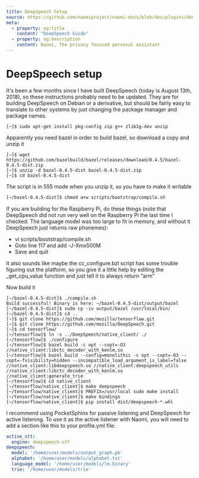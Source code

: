```yaml
---
title: DeepSpeech Setup
source: https://github.com/naomiproject/naomi-docs/blob/dev/plugins/deepspeech-setup.md
meta:
  - property: og:title
    content: "DeepSpeech Guide"
  - property: og:description
    content: Naomi, The privacy focused personal assistant
---
```


# DeepSpeech setup

It's been a few months since I have built DeepSpeech (today is August 13th, 2018), so these instructions probably need to be updated.
They are for building DeepSpeech on Debian or a derivative, but should be fairly easy to translate to other systems by just changing the package manager and package names.

```shell
[~]$ sudo apt-get install pkg-config zip g++ zlib1g-dev unzip
```

Apparently you need bazel in order to build bazel, so download a copy and unzip it

```shell
[~]$ wget https://github.com/bazelbuild/bazel/releases/download/0.4.5/bazel-0.4.5-dist.zip
[~]$ unzip -d bazel-0.4.5-dist bazel-0.4.5-dist.zip
[~]$ cd bazel-0.4.5-dist
```

The script is in 555 mode when you unzip it, so you have to make it writable

```bash
[~/bazel-0.4.5-dist]$ chmod a+w scripts/bootstrap/compile.sh
```

If you are building for the Raspberry Pi, do these things (note that DeepSpeech did not run very well on the Raspberry Pi the last time I checked. The language model was too large to fit in memory, and without it DeepSpeech just returns raw phonemes):

* vi scripts/bootstrap/compile.sh
* Goto line 117 and add -J-Xmx500M
* Save and quit

It also sounds like maybe the cc_configure.bzl script has some trouble figuring out the platform, so you give it a little help by editing the _get_cpu_value function and just tell it to always return “arm”

Now build it

```shell
[~/bazel-0.4.5-dist]$ ./compile.sh
Build successful! Binary is here: ~/bazel-0.4.5-dist/output/bazel
[~/bazel-0.4.5-dist]$ sudo cp -iv output/bazel /usr/local/bin/
[~/bazel-0.4.5-dist]$ cd ..
[~]$ git clone https://github.com/mozilla/tensorflow.git
[~]$ git clone https://github.com/mozilla/DeepSpeech.git
[~]$ cd tensorflow/
[~/tensorflow]$ ln -s ../DeepSpeech/native_client/ ./
[~/tensorflow]$ ./configure
[~/tensorflow]$ bazel build -c opt --copt=-O3 //native_client:libctc_decoder_with_kenlm.so
[~/tensorflow]$ bazel build --config=monolithic -c opt --copt=-O3 --copt=-fvisibility=hidden --incompatible_load_argument_is_label=false //native_client:libdeepspeech.so //native_client:deepspeech_utils //native_client:libctc_decoder_with_kenlm.so //native_client:generate_trie
[~/tensorflow]$ cd native_client
[~/tensorflow/native_client]$ make deepspeech
[~/tensorflow/native_client]$ PREFIX=/usr/local sudo make install
[~/tensorflow/native_client]$ make bindings
[~/tensorflow/native_client]$ pip install dist/deepspeech-*.whl
```

I recommend using PocketSphinx for passive listening and DeepSpeech for active listening. To use it as the active listener with Naomi, you will need to add a section like this to your profile.yml file:

```yaml
active_stt:
  engine: deepspeech-stt
deepspeech:
  model: '/home/user/models/output_graph.pb'
  alphabet: '/home/user/models/alphabet.txt'
  language_model: '/home/user/models/lm.binary'
  trie: '/home/user/models/trie'
```

<DocPreviousVersions/>
<EditPageLink/>
